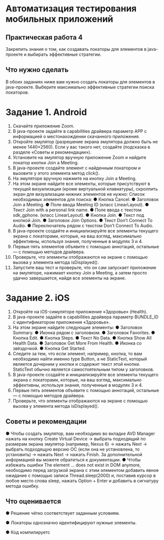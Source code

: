 # Автоматизация тестирования мобильных приложений

## Практическая работа 4 

Закрепить знания о том, как создавать локаторы для элементов в java-проекте
и выбирать эффективные стратегии.

## Что нужно сделать

В обоих заданиях ниже вам нужно создать локаторы для элементов в
java-проекте. Выберите максимально эффективные стратегии поиска
локаторов.

# Задание 1. Android

1. Скачайте приложение Zoom.
2. В java-проекте задайте в capabilities драйвера параметр APP с
информацией о местонахождении скачанного приложения.
3. Откройте эмулятор (разрешение экрана эмулятора должно быть не
менее 1440×2560). Если у вас такого нет, создайте (подсказка в разделе
«Советы и рекомендации»).
4. Установите на эмулятор вручную приложение Zoom и найдите локатор
кнопки Join a Meeting.
5. В java-проекте создайте элемент с найденным локатором и вызовите у
этого элемента метод click().
6. На эмуляторе вручную нажмите на кнопку Join a Meeting.
7. На этом экране найдите все элементы, которые присутствуют в текущей
визуализации (кроме виртуальной клавиатуры), скроллить экран для
визуализации нижних элементов не нужно:
Список необходимых элементов для поиска:
  ● Кнопка Cancel.
  ● Заголовок Join a Meeting.
  ● Поле ввода Meeting ID (класс LinearLayout).
  ● Текст Join with a personal link name.
  ● Поле ввода с текстом sdk_gphone. (класс LinearLayout).
  ● Кнопка Join.
  ● Текст под кнопкой Join.
  ● Заголовок Join Options.
  ● Текст Don’t Connect To Audio.
  ● Переключатель рядом с текстом Don’t Connect To Audio.
8. В java-проекте создайте и инициализируйте все элементы текущего
экрана с локаторами, которые, на ваш взгляд, максимально
эффективны, используя знания, полученные в модулях 3 и 4.
9. Первые пять элементов объявите с помощью аннотаций, остальные — с
помощью методов драйвера.
10. Проверьте, что элементы отображаются на экране с помощью вызова у
элемента метода isDisplayed().
11. Запустите ваш тест и проверьте, что он сам запускает приложение на
эмуляторе, нажимает кнопку Join a Meeting, а затем просто удачно
завершается, найдя все элементы на экране.

# Задание 2. iOS

1. Откройте на iOS-симуляторе приложение «Здоровье» (Health).
2. В java-проекте задайте в capabilities драйвера параметр BUNDLE_ID с
идентификатором приложения «Здоровье».
3. На этом экране найдите следующие элементы:
  ● Заголовок Summary.
  ● Иконка рядом с заголовком.
  ● Заголовок Favorites.
  ● Кнопка Edit.
  ● Кнопка Steps.
  ● Текст No Data.
  ● Кнопка Show All Health Data.
  ● Заголовок Get More From Health.
  ● Иконка со звёздочкой.
  ● Кнопка Get Started.
4. Следите за тем, что если элемент, например, кнопка, то вам необходимо
найти именно type Button, а не StaticText, который является дочерним у
кнопки и содержит текст этой кнопки. StaticText обычно является
самостоятельным типом у заголовков.
5. В java-проекте создайте и инициализируйте все элементы текущего
экрана с локаторами, которые, на ваш взгляд, максимально
эффективны, используя знания, полученные в модулях 3 и 4.
6. Первые пять элементов объявите с помощью аннотаций, остальные — с
помощью методов драйвера.
7. Проверьте, что элементы отображаются на экране с помощью вызова у
элемента метода isDisplayed().

## Советы и рекомендации

  ● Чтобы создать эмулятор, вам необходимо во вкладке AVD Manager
нажать на кнопку Create Virtual Device → выбрать подходящий по
размерам экрана эмулятор (например, Nexus 6) → нажать Next →
выбрать подходящую версию ОС (если она не установлена, то
установить) → нажать Next → нажать Finish. За дополнительной
информацией вы можете обратиться к документации.
  ● Чтобы избежать ошибки The element … does not exist in DOM anymore,
необходимо перед загрузкой экрана с этим элементом добавить явное
ожидание с помощью записи Thread.sleep(2000) и, поставив курсор в
любое место слова sleep, нажать Option + Enter и добавить в сигнатуру
метода ошибку.

## Что оценивается

  ● Решение чётко соответствует заданным условиям.
  
  ● Локаторы однозначно идентифицируют нужные элементы.
  
  ● Код компилируетс
